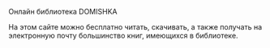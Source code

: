 Онлайн библиотека DOMISHKA

На этом сайте можно бесплатно читать, скачивать, а также получать на электронную почту большинство книг, имеющихся в библиотеке.
